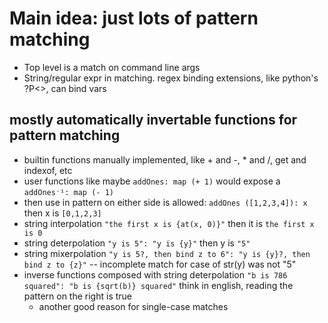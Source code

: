 # Main idea: just lots of pattern matching

 - Top level is a match on command line args
 - String/regular expr in matching. regex binding extensions, like python's ?P<>, can bind vars

## mostly automatically invertable functions for pattern matching
 - builtin functions manually implemented, like + and -, * and /, get and indexof, etc
 - user functions like maybe `addOnes: map (+ 1)` would expose a `addOnes⁻¹: map (- 1)`
 - then use in pattern on either side is allowed:
     `addOnes ([1,2,3,4]): x` then x is `[0,1,2,3] `
 - string interpolation
     `"the first x is {at(x, 0)}"` then it is `the first x is 0`
 - string deterpolation
     `"y is 5": "y is {y}"` then y is `"5"`
 - string mixerpolation
     `"y is 5?, then bind z to 6": "y is {y}?, then bind z to {z}"` -- incomplete match for case of str(y) was not "5"
 - inverse functions composed with string deterpolation
     `"b is 786 squared": "b is {sqrt(b)} squared"` think in english, reading the pattern on the right is true
     - another good reason for single-case matches
